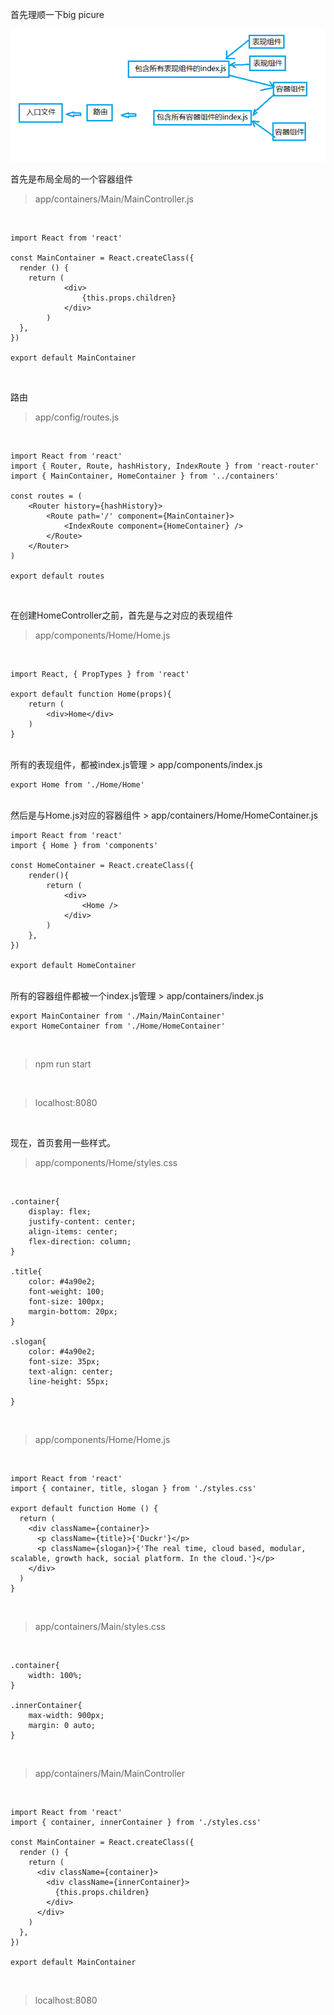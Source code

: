 首先理顺一下big picure

![](./imgs/18.png)

首先是布局全局的一个容器组件

> app/containers/Main/MainController.js

<br>

	import React from 'react'
	
	const MainContainer = React.createClass({
	  render () {
	    return (
	            <div>
	                {this.props.children}
	            </div>
	        )
	  },
	})
	
	export default MainContainer

<br>

路由
> app/config/routes.js

<br>

	import React from 'react'
	import { Router, Route, hashHistory, IndexRoute } from 'react-router'
	import { MainContainer, HomeContainer } from '../containers'
	
	const routes = (
	    <Router history={hashHistory}>
	        <Route path='/' component={MainContainer}>
	            <IndexRoute component={HomeContainer} />
	        </Route>
	    </Router>
	)
	
	export default routes

<br>

在创建HomeController之前，首先是与之对应的表现组件

> app/components/Home/Home.js

<br>

	import React, { PropTypes } from 'react'
	
	export default function Home(props){
	    return (
	        <div>Home</div>
	    )
	}

<br>
所有的表现组件，都被index.js管理
> app/components/index.js

<br>

	export Home from './Home/Home'

<br>
然后是与Home.js对应的容器组件
> app/containers/Home/HomeContainer.js

<br>

	import React from 'react'
	import { Home } from 'components'
	
	const HomeContainer = React.createClass({
	    render(){
	        return (
	            <div>
	                <Home />    
	            </div>
	        )
	    },
	})
	
	export default HomeContainer

<br>
所有的容器组件都被一个index.js管理
> app/containers/index.js

<br>

	export MainContainer from './Main/MainContainer'
	export HomeContainer from './Home/HomeContainer'

<br>

> npm run start

<br>

> localhost:8080

<br>

现在，首页套用一些样式。
> app/components/Home/styles.css

<br>

	.container{
	    display: flex;
	    justify-content: center;
	    align-items: center;
	    flex-direction: column;
	}
	
	.title{
	    color: #4a90e2;
	    font-weight: 100;
	    font-size: 100px;
	    margin-bottom: 20px;
	}
	
	.slogan{
	    color: #4a90e2;
	    font-size: 35px;
	    text-align: center;
	    line-height: 55px;
	    
	}

<br>

> app/components/Home/Home.js

<br>

	import React from 'react'
	import { container, title, slogan } from './styles.css'
	
	export default function Home () {
	  return (
	    <div className={container}>
	      <p className={title}>{'Duckr'}</p>
	      <p className={slogan}>{'The real time, cloud based, modular, scalable, growth hack, social platform. In the cloud.'}</p>
	    </div>
	  )
	}

<br>

> app/containers/Main/styles.css

<br>

	.container{
	    width: 100%;
	}
	
	.innerContainer{
	    max-width: 900px;
	    margin: 0 auto;
	}

<br>

> app/containers/Main/MainController

<br>

	import React from 'react'
	import { container, innerContainer } from './styles.css'
	
	const MainContainer = React.createClass({
	  render () {
	    return (
	      <div className={container}>
	        <div className={innerContainer}>
	          {this.props.children}
	        </div>
	      </div>
	    )
	  },
	})
	
	export default MainContainer

<br>

> localhost:8080

<br>

